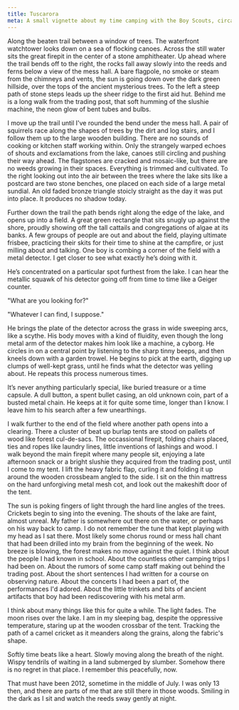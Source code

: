 ```yaml
---
title: Tuscarora
meta: A small vignette about my time camping with the Boy Scouts, circa 2012.
---
```


Along the beaten trail between a window of trees. The waterfront watchtower looks down on a sea of flocking canoes. Across the still water sits the great firepit in the center of a stone amphitheater. Up ahead where the trail bends off to the right, the rocks fall away slowly into the reeds and ferns below a view of the mess hall. A bare flagpole, no smoke or steam from the chimneys and vents, the sun is going down over the dark green hillside, over the tops of the ancient mysterious trees. To the left a steep path of stone steps leads up the sheer ridge to the first aid hut. Behind me is a long walk from the trading post, that soft humming of the slushie machine, the neon glow of bent tubes and bulbs.

I move up the trail until I've rounded the bend under the mess hall. A pair of squirrels race along the shapes of trees by the dirt and log stairs, and I follow them up to the large wooden building. There are no sounds of cooking or kitchen staff working within. Only the strangely warped echoes of shouts and exclamations from the lake, canoes still circling and pushing their way ahead.  The flagstones are cracked and mosaic-like, but there are no weeds growing in their spaces. Everything is trimmed and cultivated. To the right looking out into the air between the trees where the lake sits like a postcard are two stone benches, one placed on each side of a large metal sundial. An old faded bronze triangle stoicly straight as the day it was put into place. It produces no shadow today.

Further down the trail the path bends right along the edge of the lake, and opens up into a field. A great green rectangle that sits snugly up against the shore, proudly showing off the tall cattails and congregations of algae at its banks. A few groups of people are out and about the field, playing ultimate frisbee, practicing their skits for their time to shine at the campfire, or just milling about and talking. One boy is combing a corner of the field with a metal detector. I get closer to see what exactly he’s doing with it.

He’s concentrated on a particular spot furthest from the lake. I can hear the metallic squawk of his detector going off from time to time like a Geiger counter.

<div class="block-quote">
"What are you looking for?"

"Whatever I can find, I suppose."
</div>

He brings the plate of the detector across the grass in wide sweeping arcs, like a scythe. His body moves with a kind of fluidity, even though the long metal arm of the detector makes him look like a machine, a cyborg. He circles in on a central point by listening to the sharp tinny beeps, and then kneels down with a garden trowel. He begins to pick at the earth, digging up clumps of well-kept grass, until he finds what the detector was yelling about. He repeats this process numerous times.

It’s never anything particularly special, like buried treasure or a time capsule. A dull button, a spent bullet casing, an old unknown coin, part of a busted metal chain. He keeps at it for quite some time, longer than I know. I leave him to his search after a few unearthings.

I walk further to the end of the field where another path opens into a clearing.  There a cluster of beat up burlap tents are stood on pallets of wood like forest cul-de-sacs. The occassional firepit, folding chairs placed, ties and ropes like laundry lines, little inventions of lashings and wood. I walk beyond the main firepit where many people sit, enjoying a late afternoon snack or a bright slushie they acquired from the trading post, until I come to my tent. I lift the heavy fabric flap, curling it and folding it up around the wooden crossbeam angled to the side. I sit on the thin mattress on the hard unforgiving metal mesh cot, and look out the makeshift door of the tent.

The sun is poking fingers of light through the hard line angles of the trees.  Crickets begin to sing into the evening. The shouts of the lake are faint, almost unreal. My father is somewhere out there on the water, or perhaps on his way back to camp. I do not remember the tune that kept playing with my head as I sat there. Most likely some chorus round or mess hall chant that had been drilled into my brain from the beginning of the week. No breeze is blowing, the forest makes no move against the quiet. I think about the people I had known in school. About the countless other camping trips I had been on. About the rumors of some camp staff making out behind the trading post. About the short sentences I had written for a course on observing nature. About the concerts I had been a part of, the performances I'd adored. About the little trinkets and bits of ancient artifacts that boy had been rediscovering with his metal arm.

I think about many things like this for quite a while. The light fades. The moon rises over the lake. I am in my sleeping bag, despite the oppressive temperature, staring up at the wooden crossbar of the tent. Tracking the path of a camel cricket as it meanders along the grains, along the fabric's shape.

Softly time beats like a heart. Slowly moving along the breath of the night.  Wispy tendrils of waiting in a land submerged by slumber. Somehow there is no regret in that place. I remember this peacefully, now.

That must have been 2012, sometime in the middle of July. I was only 13 then, and there are parts of me that are still there in those woods. Smiling in the dark as I sit and watch the reeds sway gently at night.
